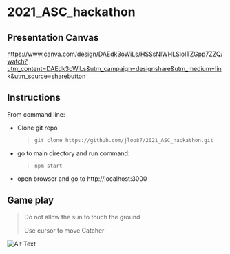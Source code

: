 # 2021_ASC_hackathon

## Presentation Canvas  

https://www.canva.com/design/DAEdk3oWiLs/HSSsNlWHLSiolTZGpp7ZZQ/watch?utm_content=DAEdk3oWiLs&utm_campaign=designshare&utm_medium=link&utm_source=sharebutton

## Instructions
From command line:
- Clone git repo 
    > `git clone https://github.com/jloo87/2021_ASC_hackathon.git`
- go to main directory and run command:
    > `npm start`
- open browser and go to http://localhost:3000
  
## Game play
> Do not allow the sun to touch the ground
> 
> Use cursor to move Catcher
> 

![Alt Text](https://i.imgur.com/mAMcIED.gif)
